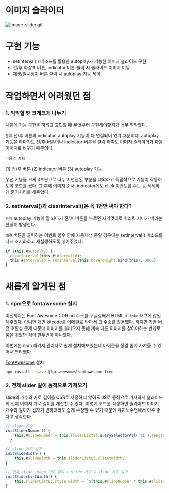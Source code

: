 # 이미지 슬라이더

![image-slider.gif](https://s3.us-west-2.amazonaws.com/secure.notion-static.com/41ab64cc-42b2-4e0c-8ac6-2f73a81acf76/image-slider.gif?X-Amz-Algorithm=AWS4-HMAC-SHA256&X-Amz-Content-Sha256=UNSIGNED-PAYLOAD&X-Amz-Credential=AKIAT73L2G45EIPT3X45%2F20230102%2Fus-west-2%2Fs3%2Faws4_request&X-Amz-Date=20230102T091128Z&X-Amz-Expires=86400&X-Amz-Signature=6a3ee00097b4eb4c72527594f9d38116705dcc0a0eef950ff8859b6b7cdb5aab&X-Amz-SignedHeaders=host&x-id=GetObject)

# 구현 기능

- setInterval( ) 메소드를 활용한 autoplay가 가능한 이미지 슬라이드 구현
- 전/후 화살표 버튼, indicator 버튼 클릭 시 슬라이드 이미지 이동
- 재생/일시정지 버튼 클릭 시 autoplay 기능 제어

# 작업하면서 어려웠던 점

### 1. 막막할 땐 크게크게 나누기

처음에 기능 구현을 하려고 고민할 때 무엇부터 구현해야할지가 너무 막막했다.

`문제` 전/후 버튼과 indicator, autoplay 기능이 다 연결되어 있기 때문이다. autoplay 기능을 하다가도 전/후 버튼이나 indicator 버튼을 클릭 하여도 이미지 슬라이더가 다음 이미지로 바뀌기 때문이다.

`나름의 계획`

(1) 전/후 버튼 (2) indicator 버튼 (3) autoplay 기능

우선 기능을 크게 3부분으로 나누고 연관된 부분을 제외하고 독립적으로 기능이 작동하도록 코드를 짰다. 그 후에 이미지 순서, indicator에도 click 이벤트를 주는 등 세세하게 분기처리를 해주었다.

### 2. setInterval()과 clearInterval()은 꼭 1번만 써야 한다?

`문제` autoplay 기능이 잘 되다가 전/후 버튼을 누르면 자기멋대로 휘리릭 지나가 버리는 현상이 발생한다.

`해결` 버튼을 클릭하는 이벤트 함수 안에 자동재생 중일 경우에는 setInterval() 메소드를 다시 초기화하고 재실행하도록 넣어주었다.

```jsx
if (this.#autoPlay) {
  clearInterval(this.#intervalId);
  this.#intervalId = setInterval(this.moveToRight.bind(this), 3000);
}
```

# 새롭게 알게된 점

### 1. npm으로 fontawesome 설치

이전까지는 Font Awesome CDN url 주소를 구글링해서 HTML `<link>` 태그에 삽입해주었다. 아니면 개인 kitcode를 이메일로 받아서 그 주소를 활용했다. 하지만 가끔 버전 호환성 문제 때문에 이미지를 불러오지 못해 계속 다른 이미지를 찾아야하는 번거로움을 겪었던 적이 한두번이 아니였다.

이번에는 npm 패키지 관리자로 쉽게 설치해보았는데 아이콘을 정말 쉽게 가져올 수 있어서 편리했다.

[FontAwesome](https://fontawesome.com/docs/web/setup/packages) 설치

```bash
npm install --save @fortawesome/fontawesome-free
```

### 2. 전제 slider 길이 동적으로 가져오기

slide의 개수와 가로 길이를 CSS로 지정하지 않아도 JS로 동적으로 가져와서 슬라이드의 전체 이미지 가로 길이를 계산할 수 있다. 이렇게 코드를 작성하면 슬라이드 이미지 개수과 길이가 갑자기 변하더라도 쉽게 수정할 수 있기 때문에 유지보수면에서 아주 좋다고 생각한다.

```jsx
// slide 개수
initSliderNumber() {
    this.#slideNumber = this.sliderListEl.querySelectorAll('li').length;
  }

// slide 가로 길이
initSlideWidth() {
    this.#slideWidth = this.sliderListEl.clientWidth;
}

// 전체 slide image 가로 길이 = slide 개수 X slide 가로 길이
initSliderListWidth() {
    this.sliderListEl.style.width = `${this.#slideNumber * this.#slideWidth}px`;
}
```
